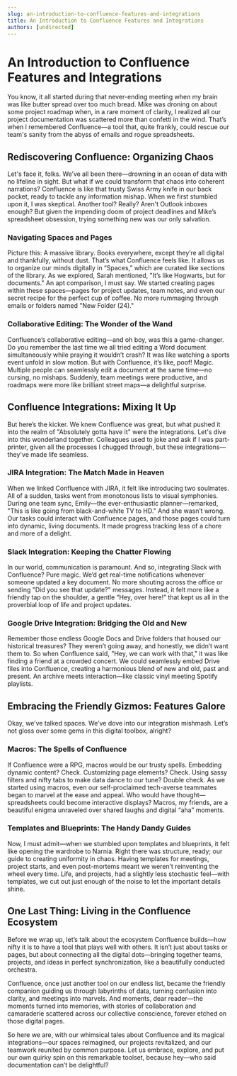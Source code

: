 ```yaml
---
slug: an-introduction-to-confluence-features-and-integrations
title: An Introduction to Confluence Features and Integrations
authors: [undirected]
---
```



# An Introduction to Confluence Features and Integrations

You know, it all started during that never-ending meeting when my brain was like butter spread over too much bread. Mike was droning on about some project roadmap when, in a rare moment of clarity, I realized all our project documentation was scattered more than confetti in the wind. That’s when I remembered Confluence—a tool that, quite frankly, could rescue our team's sanity from the abyss of emails and rogue spreadsheets.

## Rediscovering Confluence: Organizing Chaos

Let's face it, folks. We’ve all been there—drowning in an ocean of data with no lifeline in sight. But what if we could transform that chaos into coherent narrations? Confluence is like that trusty Swiss Army knife in our back pocket, ready to tackle any information mishap. When we first stumbled upon it, I was skeptical. Another tool? Really? Aren't Outlook inboxes enough? But given the impending doom of project deadlines and Mike’s spreadsheet obsession, trying something new was our only salvation.

### Navigating Spaces and Pages

Picture this: A massive library. Books everywhere, except they’re all digital and thankfully, without dust. That’s what Confluence feels like. It allows us to organize our minds digitally in “Spaces,” which are curated like sections of the library. As we explored, Sarah mentioned, "It’s like Hogwarts, but for documents." An apt comparison, I must say. We started creating pages within these spaces—pages for project updates, team notes, and even our secret recipe for the perfect cup of coffee. No more rummaging through emails or folders named "New Folder (24)."

### Collaborative Editing: The Wonder of the Wand

Confluence’s collaborative editing—and oh boy, was this a game-changer. Do you remember the last time we all tried editing a Word document simultaneously while praying it wouldn’t crash? It was like watching a sports event unfold in slow motion. But with Confluence, it’s like, poof! Magic. Multiple people can seamlessly edit a document at the same time—no cursing, no mishaps. Suddenly, team meetings were productive, and roadmaps were more like brilliant street maps—a delightful surprise.

## Confluence Integrations: Mixing It Up

But here’s the kicker. We knew Confluence was great, but what pushed it into the realm of "Absolutely gotta have it" were the integrations. Let's dive into this wonderland together. Colleagues used to joke and ask if I was part-printer, given all the processes I chugged through, but these integrations—they've made life seamless.

### JIRA Integration: The Match Made in Heaven

When we linked Confluence with JIRA, it felt like introducing two soulmates. All of a sudden, tasks went from monotonous lists to visual symphonies. During one team sync, Emily—the ever-enthusiastic planner—remarked, "This is like going from black-and-white TV to HD." And she wasn’t wrong. Our tasks could interact with Confluence pages, and those pages could turn into dynamic, living documents. It made progress tracking less of a chore and more of a delight.

### Slack Integration: Keeping the Chatter Flowing

In our world, communication is paramount. And so, integrating Slack with Confluence? Pure magic. We’d get real-time notifications whenever someone updated a key document. No more shouting across the office or sending "Did you see that update?" messages. Instead, it felt more like a friendly tap on the shoulder, a gentle “Hey, over here!” that kept us all in the proverbial loop of life and project updates.

### Google Drive Integration: Bridging the Old and New

Remember those endless Google Docs and Drive folders that housed our historical treasures? They weren’t going away, and honestly, we didn’t want them to. So when Confluence said, "Hey, we can work with that," it was like finding a friend at a crowded concert. We could seamlessly embed Drive files into Confluence, creating a harmonious blend of new and old, past and present. An archive meets interaction—like classic vinyl meeting Spotify playlists.

## Embracing the Friendly Gizmos: Features Galore

Okay, we’ve talked spaces. We’ve dove into our integration mishmash. Let’s not gloss over some gems in this digital toolbox, alright?

### Macros: The Spells of Confluence

If Confluence were a RPG, macros would be our trusty spells. Embedding dynamic content? Check. Customizing page elements? Check. Using sassy filters and nifty tabs to make data dance to our tune? Double check. As we started using macros, even our self-proclaimed tech-averse teammates began to marvel at the ease and appeal. Who would have thought—spreadsheets could become interactive displays? Macros, my friends, are a beautiful enigma unraveled over shared laughs and digital “aha” moments.

### Templates and Blueprints: The Handy Dandy Guides

Now, I must admit—when we stumbled upon templates and blueprints, it felt like opening the wardrobe to Narnia. Right there was structure, ready; our guide to creating uniformity in chaos. Having templates for meetings, project starts, and even post-mortems meant we weren’t reinventing the wheel every time. Life, and projects, had a slightly less stochastic feel—with templates, we cut out just enough of the noise to let the important details shine.

## One Last Thing: Living in the Confluence Ecosystem

Before we wrap up, let’s talk about the ecosystem Confluence builds—how nifty it is to have a tool that plays well with others. It isn’t just about tasks or pages, but about connecting all the digital dots—bringing together teams, projects, and ideas in perfect synchronization, like a beautifully conducted orchestra.

Confluence, once just another tool on our endless list, became the friendly companion guiding us through labyrinths of data, turning confusion into clarity, and meetings into marvels. And moments, dear reader—the moments turned into memories, with stories of collaboration and camaraderie scattered across our collective conscience, forever etched on those digital pages.

So here we are, with our whimsical tales about Confluence and its magical integrations—our spaces reimagined, our projects revitalized, and our teamwork reunited by common purpose. Let us embrace, explore, and put our own quirky spin on this remarkable toolset, because hey—who said documentation can’t be delightful?

